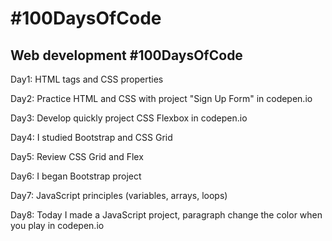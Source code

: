 <h1>#100DaysOfCode</h1>
<h2>Web development #100DaysOfCode</h2>
<p>Day1: HTML tags and CSS properties</p>
<p>Day2: Practice HTML and CSS with project "Sign Up Form" in codepen.io</p>
<p>Day3: Develop quickly project CSS Flexbox in codepen.io</p>
<p>Day4: I studied Bootstrap and CSS Grid</p>
<p>Day5: Review CSS Grid and Flex</p>
<p>Day6: I began Bootstrap project</p>
<p>Day7: JavaScript principles (variables, arrays, loops)</p>
<p>Day8: Today I made a JavaScript project, paragraph change the color when you play in codepen.io</p>

